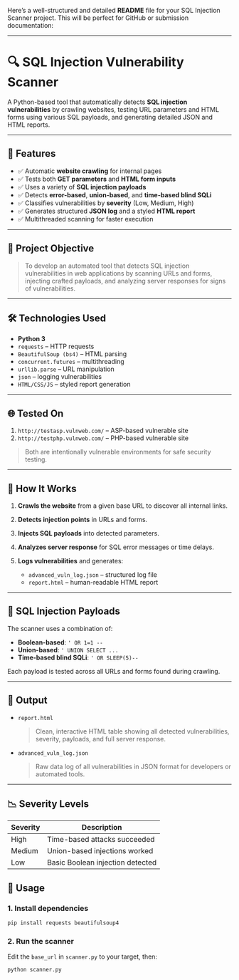 Here’s a well-structured and detailed **README** file for your SQL Injection Scanner project. This will be perfect for GitHub or submission documentation:

---

# 🔍 SQL Injection Vulnerability Scanner

A Python-based tool that automatically detects **SQL injection vulnerabilities** by crawling websites, testing URL parameters and HTML forms using various SQL payloads, and generating detailed JSON and HTML reports.

---

## 🚀 Features

* ✅ Automatic **website crawling** for internal pages
* ✅ Tests both **GET parameters** and **HTML form inputs**
* ✅ Uses a variety of **SQL injection payloads**
* ✅ Detects **error-based**, **union-based**, and **time-based blind SQLi**
* ✅ Classifies vulnerabilities by **severity** (Low, Medium, High)
* ✅ Generates structured **JSON log** and a styled **HTML report**
* ✅ Multithreaded scanning for faster execution

---

## 🧠 Project Objective

> To develop an automated tool that detects SQL injection vulnerabilities in web applications by scanning URLs and forms, injecting crafted payloads, and analyzing server responses for signs of vulnerabilities.

---

## 🛠️ Technologies Used

* **Python 3**
* `requests` – HTTP requests
* `BeautifulSoup (bs4)` – HTML parsing
* `concurrent.futures` – multithreading
* `urllib.parse` – URL manipulation
* `json` – logging vulnerabilities
* `HTML/CSS/JS` – styled report generation

---

## 🌐 Tested On

1. `http://testasp.vulnweb.com/` – ASP-based vulnerable site
2. `http://testphp.vulnweb.com/` – PHP-based vulnerable site

> Both are intentionally vulnerable environments for safe security testing.

---

## 🔁 How It Works

1. **Crawls the website** from a given base URL to discover all internal links.
2. **Detects injection points** in URLs and forms.
3. **Injects SQL payloads** into detected parameters.
4. **Analyzes server response** for SQL error messages or time delays.
5. **Logs vulnerabilities** and generates:

   * `advanced_vuln_log.json` – structured log file
   * `report.html` – human-readable HTML report

---

## 💉 SQL Injection Payloads

The scanner uses a combination of:

* **Boolean-based**: `' OR 1=1 --`
* **Union-based**: `' UNION SELECT ...`
* **Time-based blind SQLi**: `' OR SLEEP(5)--`

Each payload is tested across all URLs and forms found during crawling.

---

## 📂 Output

* `report.html`

  > Clean, interactive HTML table showing all detected vulnerabilities, severity, payloads, and full server response.

* `advanced_vuln_log.json`

  > Raw data log of all vulnerabilities in JSON format for developers or automated tools.

---

## 📉 Severity Levels

| Severity | Description                      |
| -------- | -------------------------------- |
| High     | Time-based attacks succeeded     |
| Medium   | Union-based injections worked    |
| Low      | Basic Boolean injection detected |


## 🧪 Usage

### 1. Install dependencies

```bash
pip install requests beautifulsoup4
```

### 2. Run the scanner

Edit the `base_url` in `scanner.py` to your target, then:

```bash
python scanner.py
```
